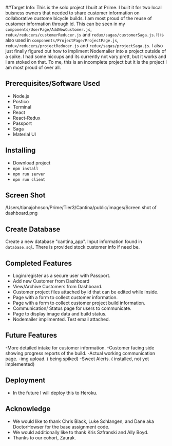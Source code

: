 
##Target Info:
    This is the solo project I built at Prime. I built it for two local buisness owners that needed to share customer information on collaborative custome bicycle builds. I am most proud of the reuse of customer information through id. This can be seen in my `components/UserPage/AddNewCustomer.js`, `redux/reducers/customerReducer.js` and `redux/sagas/customerSaga.js`. It is also used in `components/ProjectPage/ProjectPage.js`, `redux/reducers/projectReducer.js` and `redux/sagas/projectSaga.js`. I also just finally figured out how to impliment Nodemailer into a project outside of a spike. I had some hiccups and its currently not vary prett, but it works and I am stoked on that. To me, this is an incomplete project but it is the project I am most proud of over all. 


## Prerequisites/Software Used
- Node.js
- Postico
- Terminal
- React
- React-Redux
- Passport
- Saga
- Material UI


## Installing

- Download project
- `npm install`
- `npm run server`
- `npm run client`


## Screen Shot
/Users/tianajohnson/Prime/Tier3/Cantina/public/images/Screen shot of dashboard.png

## Create Database
   Create a new database "cantina_app". Input information found in `database.sql`. There is provided stock customer info if need be. 

## Completed Features

- Login/register as a secure user with Passport.
- Add new Customer from Dashboard
- View/Archive Customers from Dashboard.
- Customer project files attached by id that can be edited while inside.
- Page with a form to collect customer information.
- Page with a form to collect customer project build information.
- Communication/ Status page for users to communicate.
- Page to display image data and build status.
- Nodemailer implimented. Test email attached.


## Future Features

-More detailed intake for customer information.
-Customer facing side showing progress reports of the build.
-Actual working communication page.
-img upload. ( being spiked)
-Sweet Alerts. ( installed, not yet implemented)

## Deployment

- In the future I will deploy this to Heroku.


## Acknowledge 

- We would like to thank Chris Black, Luke Schlangen, and Dane aka DoctorHowser for the base assignment code.
- We would additionally like to thank Kris Szfranski and Ally Boyd.
- Thanks to our cohort, Zaurak.


